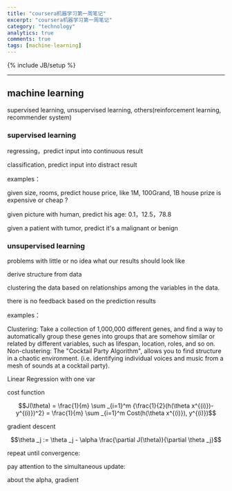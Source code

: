 ```yaml
---
title: "coursera机器学习第一周笔记"
excerpt: "coursera机器学习第一周笔记"
category: "technology"
analytics: true
comments: true
tags: [machine-learning]
---
```

{% include JB/setup %}

---

## machine learning

supervised learning, unsupervised learning, others(reinforcement learning, recommender system)

### supervised learning

regressing，predict input into continuous result

classification, predict input into distract result

examples：

given size, rooms, predict house price, like 1M, 100Grand, 1B house prize is expensive or cheap ?

given picture with human, predict his age: 0.1，12.5，78.8

given a patient with tumor, predict it's a malignant or benign

### unsupervised learning

problems with little or no idea what our results should look like

derive structure from data

clustering the data based on relationships among the variables in the data.

there is no feedback based on the prediction results

examples：

Clustering: Take a collection of 1,000,000 different genes, and find a way to automatically group these genes into groups that are somehow similar or related by different variables, such as lifespan, location, roles, and so on.
Non-clustering: The "Cocktail Party Algorithm", allows you to find structure in a chaotic environment. (i.e. identifying individual voices and music from a mesh of sounds at a cocktail party).

Linear Regression with one var

cost function

$$J(\theta) = \frac{1}{m} \sum _{i=1}^m {\frac{1}{2}(h(\theta x^{(i)})-y^{(i)})^2} = \frac{1}{m} \sum _{i=1}^m Cost(h(\theta x^{(i)}), y^{(i)})$$

gradient descent

$$\theta _j := \theta _j - \alpha \frac{\partial J(\theta)}{\partial \theta _j}$$

repeat until convergence:



pay attention to the simultaneous update:


about the alpha, gradient
